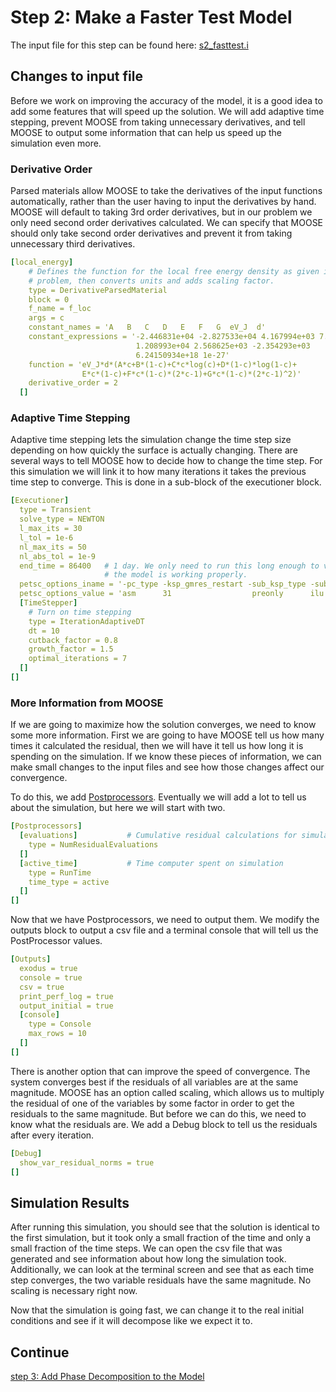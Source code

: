 # Step 2: Make a Faster Test Model

The input file for this step can be found here: [s2_fasttest.i](https://github.com/idaholab/moose/blob/devel/modules/phase_field/tutorials/spinodal_decomposition/s2_fasttest.i)

## Changes to input file

Before we work on improving the accuracy of the model, it is a good idea to add some features that will speed up the solution. We will add adaptive time stepping, prevent MOOSE from taking unnecessary derivatives, and tell MOOSE to output some information that can help us speed up the simulation even more.

### Derivative Order

Parsed materials allow MOOSE to take the derivatives of the input functions automatically, rather than the user having to input the derivatives by hand. MOOSE will default to taking 3rd order derivatives, but in our problem we only need second order derivatives calculated. We can specify that MOOSE should only take second order derivatives and prevent it from taking unnecessary third derivatives.

```yaml
[local_energy]
    # Defines the function for the local free energy density as given in the
    # problem, then converts units and adds scaling factor.
    type = DerivativeParsedMaterial
    block = 0
    f_name = f_loc
    args = c
    constant_names = 'A   B   C   D   E   F   G  eV_J  d'
    constant_expressions = '-2.446831e+04 -2.827533e+04 4.167994e+03 7.052907e+03
                            1.208993e+04 2.568625e+03 -2.354293e+03
                            6.24150934e+18 1e-27'
    function = 'eV_J*d*(A*c+B*(1-c)+C*c*log(c)+D*(1-c)*log(1-c)+
                E*c*(1-c)+F*c*(1-c)*(2*c-1)+G*c*(1-c)*(2*c-1)^2)'
    derivative_order = 2
  []
```

### Adaptive Time Stepping

Adaptive time stepping lets the simulation change the time step size depending on how quickly the surface is actually changing. There are several ways to tell MOOSE how to decide how to change the time step. For this simulation we will link it to how many iterations it takes the previous time step to converge. This is done in a sub-block of the executioner block.

```yaml
[Executioner]
  type = Transient
  solve_type = NEWTON
  l_max_its = 30
  l_tol = 1e-6
  nl_max_its = 50
  nl_abs_tol = 1e-9
  end_time = 86400   # 1 day. We only need to run this long enough to verify
                     # the model is working properly.
  petsc_options_iname = '-pc_type -ksp_gmres_restart -sub_ksp_type -sub_pc_type -pc_asm_overlap'
  petsc_options_value = 'asm      31                  preonly      ilu          1'
  [TimeStepper]
    # Turn on time stepping
    type = IterationAdaptiveDT
    dt = 10
    cutback_factor = 0.8
    growth_factor = 1.5
    optimal_iterations = 7
  []
[]
```

### More Information from MOOSE

If we are going to maximize how the solution converges, we need to know some more information. First we are going to have MOOSE tell us how many times it calculated the residual, then we will have it tell us how long it is spending on the simulation. If we know these pieces of information, we can make small changes to the input files and see how those changes affect our convergence.

To do this, we add [Postprocessors](/syntax/Postprocessors/). Eventually we will add a lot to tell us about the simulation, but here we will start with two.

```yaml
[Postprocessors]
  [evaluations]           # Cumulative residual calculations for simulation
    type = NumResidualEvaluations
  []
  [active_time]           # Time computer spent on simulation
    type = RunTime
    time_type = active
  []
[]
```

Now that we have Postprocessors, we need to output them. We modify the outputs block to output a csv file and a terminal console that will tell us the PostProcessor values.

```yaml
[Outputs]
  exodus = true
  console = true
  csv = true
  print_perf_log = true
  output_initial = true
  [console]
    type = Console
    max_rows = 10
  []
[]
```

There is another option that can improve the speed of convergence. The system converges best if the residuals of all variables are at the same magnitude. MOOSE has an option called scaling, which allows us to multiply the residual of one of the variables by some factor in order to get the residuals to the same magnitude. But before we can do this, we need to know what the residuals are. We add a Debug block to tell us the residuals after every iteration.

```yaml
[Debug]
  show_var_residual_norms = true
[]
```

## Simulation Results

After running this simulation, you should see that the solution is identical to the first simulation, but it took only a small fraction of the time and only a small fraction of the time steps. We can open the csv file that was generated and see information about how long the simulation took. Additionally, we can look at the terminal screen and see that as each time step converges, the two variable residuals have the same magnitude. No scaling is necessary right now.

Now that the simulation is going fast, we can change it to the real initial conditions and see if it will decompose like we expect it to.

## Continue

[step 3: Add Phase Decomposition to the Model](Step3.md)
